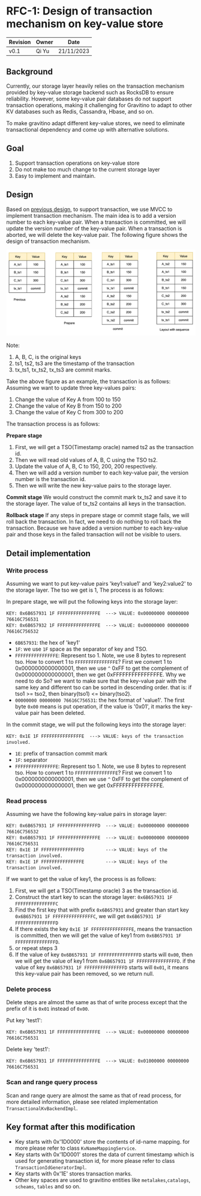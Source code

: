 <!--
  Copyright 2023 Datastrato.
  This software is licensed under the Apache License version 2.
-->

# RFC-1: Design of transaction mechanism on key-value store

| Revision | Owner | Date       |
| :------- |-------|------------|
| v0.1     | Qi Yu | 21/11/2023 |



## Background
Currently, our storage layer heavily relies on the transaction mechanism provided by key-value storage backend such as RocksDB to ensure reliability. However, some key-value pair databases do not support transaction operations, making it challenging for Gravitino to adapt to other
KV databases such as Redis, Cassandra, Hbase, and so on.

To make gravitino adapt different key-value stores, we need to eliminate transactional dependency and come up with alternative solutions.

## Goal

1. Support transaction operations on key-value store
2. Do not make too much change to the current storage layer
3. Easy to implement and maintain.

## Design

Based on [previous design](../rfc-2/Entity-key-encoding-for-kv-store.md), to support transaction, we use MVCC to implement transaction mechanism. The main idea is to add a version number to each key-value pair. When a transaction is committed, we will update the version number of the key-value pair. When a transaction is aborted, we will delete the key-value pair.
The following figure shows the design of transaction mechanism.

![](../resouces/Transaction.jpg)

Note:
1. A, B, C, is the original keys
2. ts1, ts2, ts3 are the timestamp of the transaction
3. tx_ts1, tx_ts2, tx_ts3 are commit marks.

Take the above figure as an example, the transaction is as follows:
Assuming we want to update three key-values pairs:
1. Change the value of Key A from 100 to 150
2. Change the value of Key B from 150 to 200
3. Change the value of Key C from 300 to 200

The transaction process is as follows:

**Prepare stage**
1. First, we will get a TSO(Timestamp oracle) named ts2 as the transaction id.
2. Then we will read old values of A, B, C using the TSO ts2.
3. Update the value of A, B, C to 150, 200, 200 respectively.
4. Then we will add a version number to each key-value pair, the version number is the transaction id.
5. Then we will write the new key-value pairs to the storage layer.

**Commit stage**
We would construct the commit mark tx_ts2 and save it to the storage layer. The value of tx_ts2 contains 
all keys in the transaction.

**Rollback stage**
If any steps in prepare stage or commit stage fails, we will roll back the transaction. In fact, we 
need to do nothing to roll back the transaction. Because we have added a version number to each key-value pair and 
those keys in the failed transaction will not be visible to users. 


## Detail implementation

### Write process

Assuming we want to put key-value pairs 'key1:value1' and 'key2:value2' to the storage layer. The tso we get is 1, The process is as follows:

In prepare stage, we will put the following keys into the storage layer:
```
KEY: 0x6B657931 1F FFFFFFFFFFFFFFFE  ---> VALUE: 0x00000000 00000000 76616C756531
KEY: 0x6B657932 1F FFFFFFFFFFFFFFFE  ---> VALUE: 0x00000000 00000000 76616C756532
```
- `6B657931`: the hex of 'key1'
- `1F`: we use `1F` space as the separator of key and TSO.
- `FFFFFFFFFFFFFFFE`: Represent tso 1. Note, we use 8 bytes to represent tso. How to convert 1 to `FFFFFFFFFFFFFFFE`? First we convert 1 to 0x0000000000000001, then we use `^` 0xFF to get the complement of 0x0000000000000001, then we get 0xFFFFFFFFFFFFFFFE.
  Why we need to do So? we want to make sure that the key-value pair with the same key and different tso can be sorted in descending order. that is: if tso1 >= tso2, then binary(tso1) <= binary(tso2).
- `00000000 00000000 76616C756531`: the hex format of 'value1'. The first byte `0x00` means is put operation, if the value is '0x01', it marks the key-value pair has been deleted.

In the commit stage, we will put the following keys into the storage layer:
```
KEY: 0x1E 1F FFFFFFFFFFFFFFFE  ---> VALUE: keys of the transaction involved. 
```
- `1E`: prefix of transaction commit mark  
- `1F`: separator
- `FFFFFFFFFFFFFFFE`: Represent tso 1. Note, we use 8 bytes to represent tso. How to convert 1 to `FFFFFFFFFFFFFFFE`? First we convert 1 to 0x0000000000000001, then we use `^` 0xFF to get the complement of 0x0000000000000001, then we get 0xFFFFFFFFFFFFFFFE.

### Read process

Assuming we have the following key-value pairs in storage layer:
```
KEY: 0x6B657931 1F FFFFFFFFFFFFFFFD  ---> VALUE: 0x00000000 00000000 76616C756532
KEY: 0x6B657931 1F FFFFFFFFFFFFFFFE  ---> VALUE: 0x00000000 00000000 76616C756531
KEY: 0x1E 1F FFFFFFFFFFFFFFFD        ---> VALUE: keys of the transaction involved. 
KEY: 0x1E 1F FFFFFFFFFFFFFFFE        ---> VALUE: keys of the transaction involved. 
```
If we want to get the value of key1, the process is as follows:
1. First, we will get a TSO(Timestamp oracle) 3 as the transaction id.
2. Construct the start key to scan the storage layer: `0x6B657931 1F FFFFFFFFFFFFFFFC`
3. Find the first key that with prefix `0x6B657931` and greater than start key `0x6B657931 1F FFFFFFFFFFFFFFFC`, we will get `0x6B657931 1F FFFFFFFFFFFFFFFD`
4. If there exists the key `0x1E 1F FFFFFFFFFFFFFFFE`, means the transaction is committed, then we will get the value of key1 from `0x6B657931 1F FFFFFFFFFFFFFFFD`.
5. or repeat steps 3
6. If the value of key `0x6B657931 1F FFFFFFFFFFFFFFFD` starts will `0x00`, then we will get the value of key1 from `0x6B657931 1F FFFFFFFFFFFFFFFD`. if the value of key `0x6B657931 1F FFFFFFFFFFFFFFFD` starts will `0x01`, it means this key-value pair has been removed, so we return null. 

### Delete process
Delete steps are almost the same as that of write process except that the prefix of it is `0x01` instead of `0x00`. 

Put key 'test1':
```
KEY: 0x6B657931 1F FFFFFFFFFFFFFFFE  ---> VALUE: 0x00000000 00000000 76616C756531
```

Delete key 'test1':
```
KEY: 0x6B657931 1F FFFFFFFFFFFFFFFE  ---> VALUE: 0x01000000 00000000 76616C756531
```

### Scan and range query process
Scan and range query are almost the same as that of read process, for more detailed information, please see related implementation `TransactionalKvBackendImpl`. 

## Key format after this modification

- Key starts with 0x'1D0000' store the contents of id-name mapping. for more please refer to class `KvNameMappingService`.
- Key starts with 0x'1D0001' stores the data of current timestamp which is used for generating transaction id, for more please refer to class `TransactionIdGeneratorImpl`.
- Key starts with 0x'1E' stores transaction marks.
- Other key spaces are used to gravitino entities like `metalakes`,`catalogs`, `scheams`, `tables` and so on.   